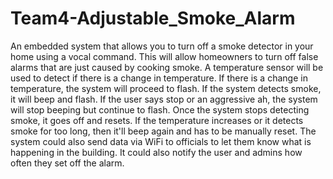 # Team4-Adjustable_Smoke_Alarm
An embedded system that allows you to turn off a smoke detector in your home using a vocal command. This will allow homeowners to turn off false alarms that are just caused by cooking smoke. A temperature sensor will be used to detect if there is a change in temperature. If there is a change in temperature, the system will proceed to flash.
If the system detects smoke, it will beep and flash. If the user says stop or an aggressive ah, the system will stop beeping but continue to flash. Once the system stops detecting smoke, it goes off and resets. If the temperature increases or it detects smoke for too long, then it'll beep again and has to be manually reset. The system could also send data via WiFi to officials to let them know what is happening in the building. It could also notify the user and admins how often they set off the alarm.
